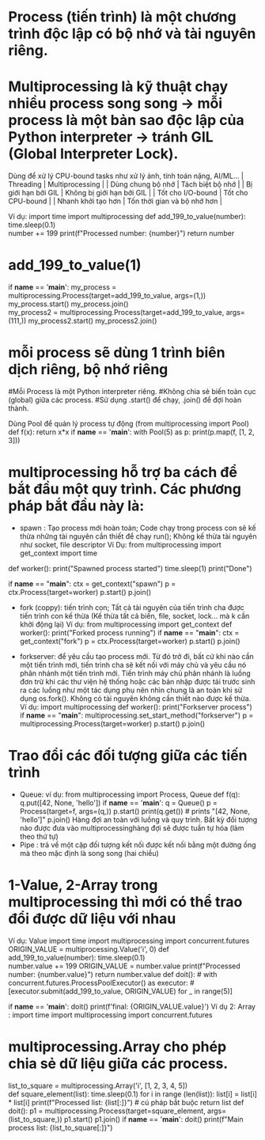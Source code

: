 # Process (tiến trình) là một chương trình độc lập có bộ nhớ và tài nguyên riêng.
# Multiprocessing là kỹ thuật chạy nhiều process song song → mỗi process là một bản sao độc lập của Python interpreter → tránh GIL (Global Interpreter Lock).
Dùng để xử lý CPU-bound tasks như xử lý ảnh, tính toán nặng, AI/ML...
| Threading           | Multiprocessing             |
| Dùng chung bộ nhớ   | Tách biệt bộ nhớ            |
| Bị giới hạn bởi GIL | Không bị giới hạn bởi GIL   |
| Tốt cho I/O-bound   | Tốt cho CPU-bound           |
| Nhanh khởi tạo hơn  | Tốn thời gian và bộ nhớ hơn |

Ví dụ:
import time
import multiprocessing
def add_199_to_value(number):
    time.sleep(0.1)  
    number += 199
    print(f"Processed number: {number}")
    return number
# add_199_to_value(1)
if __name__ == '__main__':
    my_process = multiprocessing.Process(target=add_199_to_value, args=(1,))
    my_process.start()
    my_process.join()  
    my_process2 = multiprocessing.Process(target=add_199_to_value, args=(111,))
    my_process2.start()
    my_process2.join()
# mỗi process sẽ dùng 1 trình biên dịch riêng, bộ nhớ riêng
#Mỗi Process là một Python interpreter riêng.
#Không chia sẻ biến toàn cục (global) giữa các process.
#Sử dụng .start() để chạy, .join() để đợi hoàn thành.

Dùng Pool để quản lý process tự động (from multiprocessing import Pool)
def f(x):
    return x*x
if __name__ == '__main__':
    with Pool(5) as p:
        print(p.map(f, [1, 2, 3]))

 # multiprocessing hỗ trợ ba cách để bắt đầu một quy trình. Các phương pháp bắt đầu này là:
- spawn : Tạo process mới hoàn toàn; Code chạy trong process con sẽ kế thừa những tài nguyên cần thiết để chạy run(); Không kế thừa tài nguyên như socket, file descriptor
Ví Dụ:
from multiprocessing import get_context
import time

def worker():
    print("Spawned process started")
    time.sleep(1)
    print("Done")

if __name__ == "__main__":
    ctx = get_context("spawn")
    p = ctx.Process(target=worker)
    p.start()
    p.join()
- fork (coppy): tiến trình con; Tất cả tài nguyên của tiến trình cha được tiến trình con kế thừa (Kế thừa tất cả biến, file, socket, lock… mà k cần khởi động lại)
Ví dụ:
from multiprocessing import get_context
def worker():
    print("Forked process running")
if __name__ == "__main__":
    ctx = get_context("fork")
    p = ctx.Process(target=worker)
    p.start()
    p.join()

- forkserver: để yêu cầu tạo process mới. Từ đó trở đi, bất cứ khi nào cần một tiến trình mới, tiến trình cha sẽ kết nối với máy chủ và yêu cầu nó phân nhánh một tiến trình mới. Tiến trình máy chủ phân nhánh là luồng đơn trừ khi các thư viện hệ thống hoặc các bản nhập được tải trước sinh ra các luồng như một tác dụng phụ nên nhìn chung là an toàn khi sử dụng os.fork(). Không có tài nguyên không cần thiết nào được kế thừa.
Ví dụ:
import multiprocessing
def worker():
    print("Forkserver process")
if __name__ == "__main__":
    multiprocessing.set_start_method("forkserver")
    p = multiprocessing.Process(target=worker)
    p.start()
    p.join()





# Trao đổi các đối tượng giữa các tiến trình
- Queue:
ví dụ:
from multiprocessing import Process, Queue
def f(q):
    q.put([42, None, 'hello'])
if __name__ == '__main__':
    q = Queue()
    p = Process(target=f, args=(q,))
    p.start()
    print(q.get())    # prints "[42, None, 'hello']"
    p.join()
Hàng đợi an toàn với luồng và quy trình. Bất kỳ đối tượng nào được đưa vào multiprocessinghàng đợi sẽ được tuần tự hóa (làm theo thứ tự)
- Pipe : trả về một cặp đối tượng kết nối được kết nối bằng một đường ống mà theo mặc định là song song (hai chiều)




# 1-Value, 2-Array trong multiprocessing thì mới có thể trao đổi được dữ liệu với nhau
Ví dụ: Value
import time
import multiprocessing
import concurrent.futures
ORIGIN_VALUE = multiprocessing.Value('i', 0)
def add_199_to_value(number):
    time.sleep(0.1)  
    number.value += 199
    ORIGIN_VALUE = number.value
    print(f"Processed number: {number.value}")
    return number.value
def doit():
    # with concurrent.futures.ProcessPoolExecutor() as executor:
    #     [executor.submit(add_199_to_value, ORIGIN_VALUE) for _ in range(5)]
        
if __name__ == '__main__':
    doit()
    print(f'final: {ORIGIN_VALUE.value}')
Ví dụ 2: Array : 
import time
import multiprocessing
import concurrent.futures
# multiprocessing.Array cho phép chia sẻ dữ liệu giữa các process.
list_to_square = multiprocessing.Array('i', [1, 2, 3, 4, 5])  
def square_element(list):
    time.sleep(0.1)
    for i in range (len(list)):
        list[i] = list[i] * list[i]
    print(f"Processed list: {list[:]}") # cú pháp bắt buộc
    return list
def doit():
    p1 = multiprocessing.Process(target=square_element, args=(list_to_square,))
    p1.start()
    p1.join() 
if __name__ == '__main__':
    doit()
    print(f"Main process list: {list_to_square[:]}")